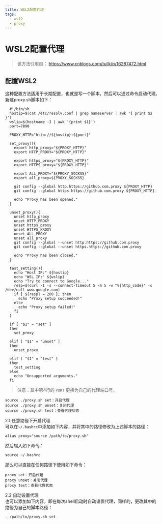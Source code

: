 ```yaml
---
title: WSL2配置代理
tags:
  - wsl2
  - proxy
---
```

# WSL2配置代理

>该方法引用自： https://www.cnblogs.com/tuilk/p/16287472.html 

## 配置WSL2
这种配置方法适用于长期配置，也就是写一个脚本，然后可以通过命令启动代理。新建proxy.sh脚本如下：

```shell
  #!/bin/sh
  hostip=$(cat /etc/resolv.conf | grep nameserver | awk '{ print $2 }')
  wslip=$(hostname -I | awk '{print $1}')
  port=7890
  
  PROXY_HTTP="http://${hostip}:${port}"
  
  set_proxy(){
    export http_proxy="${PROXY_HTTP}"
    export HTTP_PROXY="${PROXY_HTTP}"
  
    export https_proxy="${PROXY_HTTP}"
    export HTTPS_proxy="${PROXY_HTTP}"
  
    export ALL_PROXY="${PROXY_SOCKS5}"
    export all_proxy=${PROXY_SOCKS5}
  
    git config --global http.https://github.com.proxy ${PROXY_HTTP}
    git config --global https.https://github.com.proxy ${PROXY_HTTP}
  
    echo "Proxy has been opened."
  }
  
  unset_proxy(){
    unset http_proxy
    unset HTTP_PROXY
    unset https_proxy
    unset HTTPS_PROXY
    unset ALL_PROXY
    unset all_proxy
    git config --global --unset http.https://github.com.proxy
    git config --global --unset https.https://github.com.proxy
  
    echo "Proxy has been closed."
  }
  
  test_setting(){
    echo "Host IP:" ${hostip}
    echo "WSL IP:" ${wslip}
    echo "Try to connect to Google..."
    resp=$(curl -I -s --connect-timeout 5 -m 5 -w "%{http_code}" -o /dev/null www.google.com)
    if [ ${resp} = 200 ]; then
      echo "Proxy setup succeeded!"
    else
      echo "Proxy setup failed!"
    fi
  }
  
  if [ "$1" = "set" ]
  then
    set_proxy
  
  elif [ "$1" = "unset" ]
  then
    unset_proxy
  
  elif [ "$1" = "test" ]
  then
    test_setting
  else
    echo "Unsupported arguments."
  fi
```

>注意：其中第4行的 `PORT` 更换为自己的代理端口号。


```shell
source ./proxy.sh set：开启代理
source ./proxy.sh unset：关闭代理
source ./proxy.sh test：查看代理状态
```

2.1 任意路径下开启代理  
可以在`~/.bashrc`中添加如下内容，并将其中的路径修改为上述脚本的路径：
```shell
alias proxy="source /path/to/proxy.sh"
```

然后输入如下命令：
```shell
source ~/.bashrc
```
那么可以直接在任何路径下使用如下命令：

```shell
proxy set：开启代理
proxy unset：关闭代理
proxy test：查看代理状态
```
2.2 自动设置代理  
也可以添加如下内容，即在每次shell启动时自动设置代理，同样的，更改其中的路径为自己的脚本路径：

```shell
. /path/to/proxy.sh set
```